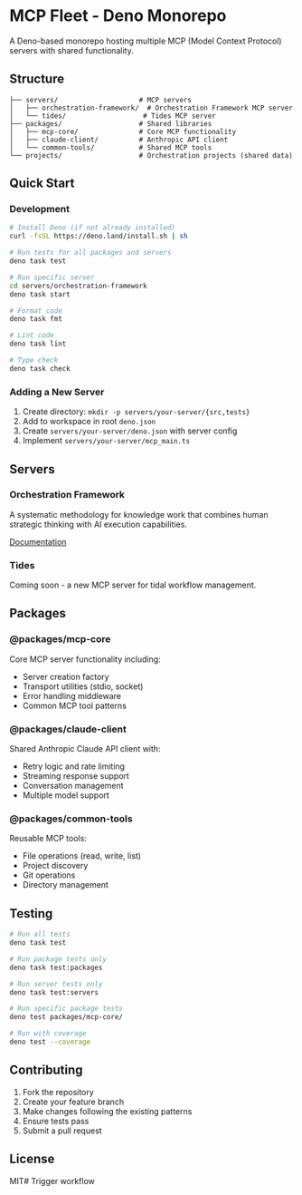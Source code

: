 # MCP Fleet - Deno Monorepo

A Deno-based monorepo hosting multiple MCP (Model Context Protocol) servers with shared functionality.

## Structure

```
├── servers/                    # MCP servers
│   ├── orchestration-framework/  # Orchestration Framework MCP server
│   └── tides/                   # Tides MCP server
├── packages/                   # Shared libraries
│   ├── mcp-core/               # Core MCP functionality
│   ├── claude-client/          # Anthropic API client
│   └── common-tools/           # Shared MCP tools
└── projects/                   # Orchestration projects (shared data)
```

## Quick Start

### Development

```bash
# Install Deno (if not already installed)
curl -fsSL https://deno.land/install.sh | sh

# Run tests for all packages and servers
deno task test

# Run specific server
cd servers/orchestration-framework
deno task start

# Format code
deno task fmt

# Lint code
deno task lint

# Type check
deno task check
```

### Adding a New Server

1. Create directory: `mkdir -p servers/your-server/{src,tests}`
2. Add to workspace in root `deno.json`
3. Create `servers/your-server/deno.json` with server config
4. Implement `servers/your-server/mcp_main.ts`

## Servers

### Orchestration Framework

A systematic methodology for knowledge work that combines human strategic thinking with AI execution capabilities.

[Documentation](./servers/orchestration-framework/README.md)

### Tides

Coming soon - a new MCP server for tidal workflow management.

## Packages

### @packages/mcp-core

Core MCP server functionality including:
- Server creation factory
- Transport utilities (stdio, socket)
- Error handling middleware
- Common MCP tool patterns

### @packages/claude-client

Shared Anthropic Claude API client with:
- Retry logic and rate limiting
- Streaming response support
- Conversation management
- Multiple model support

### @packages/common-tools

Reusable MCP tools:
- File operations (read, write, list)
- Project discovery
- Git operations
- Directory management

## Testing

```bash
# Run all tests
deno task test

# Run package tests only
deno task test:packages

# Run server tests only
deno task test:servers

# Run specific package tests
deno test packages/mcp-core/

# Run with coverage
deno test --coverage
```

## Contributing

1. Fork the repository
2. Create your feature branch
3. Make changes following the existing patterns
4. Ensure tests pass
5. Submit a pull request

## License

MIT# Trigger workflow
